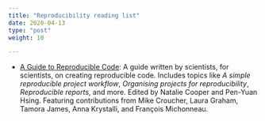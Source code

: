```yaml
---
title: "Reproducibility reading list"
date: 2020-04-13
type: "post"
weight: 10

---
```


* [A Guide to Reproducible Code](https://www.britishecologicalsociety.org/wp-content/uploads/2019/06/BES-Guide-Reproducible-Code-2019.pdf):
  A guide written by scientists, for scientists, on creating reproducible code.
  Includes topics like _A simple reproducible project workflow_, _Organising projects for reproducibility_, _Reproducible reports_, and more.
  Edited by Natalie Cooper and Pen-Yuan Hsing.
  Featuring contributions from Mike Croucher, Laura Graham, Tamora James, Anna Krystalli, and François Michonneau.
